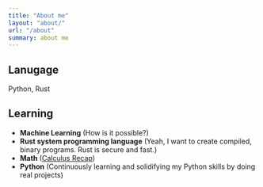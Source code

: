 ```yaml
---
title: "About me"
layout: "about/"
url: "/about"
summary: about me
---
```


## Lanugage

Python, Rust

## Learning

- **Machine Learning** (How is it possible?)
- **Rust system programming language** (Yeah, I want to create compiled, binary
  programs. Rust is secure and fast.)
- **Math** ([Calculus Recap](posts/2023-08-30_differential_calculus_recap.md))
- **Python** (Continuously learning and solidifying my Python skills by doing real
  projects)